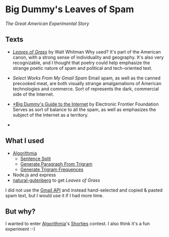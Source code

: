 # Big Dummy's Leaves of Spam #
*The Great American Experimental Story*

## Texts ##

* [*Leaves of Grass*](http://www.gutenberg.org/cache/epub/1322/pg1322.txt) by Walt Whitman
Why used? It's part of the American canon, with a strong sense of individuality and geography. It's also very recognizable, and I thought that poetry could help emphasize the strange poetic nature of spam and political and tech-oriented text.

* *Select Works From My Gmail Spam*
Email spam, as well as the canned precooked meat, are both visually strange amalgamations of American technologies and commerce. Sort of represents the dark, commercial side of the Internet.

* [*Big Dummy's Guide to the Internet](http://www.gutenberg.org/cache/epub/118/pg118.txt) by Electronic Frontier Foundation
Serves as sort of balance to all the spam, as well as emphasizes the subject of the Internet as a territory.

*
## What I used ##
* [Algorithmia](https://www.npmjs.com/package/algorithmia)
    * [Sentence Split](https://algorithmia.com/algorithms/StanfordNLP/SentenceSplit)
    * [Generate Paragraph From Trigram](https://algorithmia.com/algorithms/lizmrush/GenerateParagraphFromTrigram)
    * [Generate Trigram Frequences](https://algorithmia.com/algorithms/ngram/GenerateTrigramFrequencies)
* Node.js and express
* [natural-gutenberg](https://www.npmjs.com/package/natural-gutenberg) to get *Leaves of Grass*

I did not use the [Gmail API](https://developers.google.com/gmail/api/quickstart/nodejs) and instead hand-selected and copied & pasted spam text, but I would use it if I had more time.

## But why? ##
I wanted to enter [Algorithmia](https://algorithmia.com/)'s [Shorties](https://github.com/algorithmiaio/shorties) contest. I also think it's a fun experiment :-)

